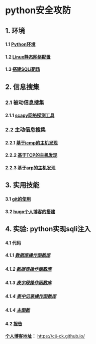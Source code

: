 # python安全攻防


## 1. 环境

#### 1.1 [Python环境](./1.python环境.md)

#### 1.2 [Linux静态网络配置](./2.linux静态网络配置.md)

#### 1.3 [搭建SQLi靶场](./7.搭建SQLi靶场.md)

## 2. 信息搜集

### 2.1 被动信息搜集

#### 2.1.1 [scapy网络探测工具](./3.scapy网络监测工具.md)

### 2.2 主动信息搜集

#### 2.2.1 [基于icmp的主机发现](./6.arp主机发现.md)

#### 2.2.2 [基于TCP的主机发现](./6.arp主机发现.md)

#### 2.2.3 [基于arp的主机发现](./6.arp主机发现.md)


## 3. 实用技能

#### 3.1 [git的使用](./4.git操作.md)

#### 3.2 [hugo个人博客的搭建](./5.hogo.md)

## 4. 实验: python实现sqli注入

#### 4.1 代码

##### 4.1.1 [数据库操作函数库](./sqli_code/Databases.py)

##### 4.1.2 [数据表操作函数库](./sqli_code/Tables.py)

##### 4.1.3 [表字段操作函数库](./sqli_code/Field.py)

##### 4.1.4 [表中记录操作函数库](./sqli_code/Value.py)

##### 4.1.4 [主函数](./sqli_code/main.py)

#### 4.2 [报告](./sqli_code/报告.md)

**[个人博客地址](https://cjj-ck.github.io/)：** https://cjj-ck.github.io/